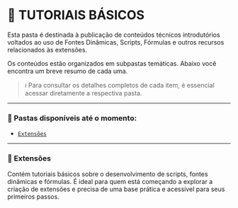 # 📁 TUTORIAIS BÁSICOS

Esta pasta é destinada à publicação de conteúdos técnicos introdutórios voltados ao uso de Fontes Dinâmicas, Scripts, Fórmulas e outros recursos relacionados às extensões.

Os conteúdos estão organizados em subpastas temáticas. Abaixo você encontra um breve resumo de cada uma.

> ℹ️ Para consultar os detalhes completos de cada item, é essencial acessar diretamente a respectiva pasta.

---

### 📂 Pastas disponíveis até o momento:

* [`Extensões`](https://github.com/valcaZl/Documentacao/tree/main/Arrecada%C3%A7%C3%A3o/Casos%20de%20Uso)

---

### 🔧 Extensões

Contém tutoriais básicos sobre o desenvolvimento de scripts, fontes dinâmicas e fórmulas. É ideal para quem está começando a explorar a criação de extensões e precisa de uma base prática e acessível para seus primeiros passos.